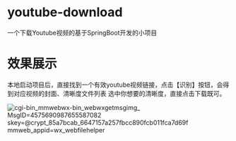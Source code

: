 # youtube-download
一个下载Youtube视频的基于SpringBoot开发的小项目
# 效果展示
本地启动项目后，直接找到一个有效youtube视频链接，点击【识别】按钮，会得到对应视频的封面、清晰度文件列表
选中你想要的清晰度，直接点击下载既可。

![_cgi-bin_mmwebwx-bin_webwxgetmsgimg__ MsgID=4575690987655587082 skey=@crypt_85a7bcab_6647157a257fbcc890fcb011fca7d69f mmweb_appid=wx_webfilehelper](https://github.com/user-attachments/assets/7fb1b414-706b-4823-9efe-218a8e2818f3)
